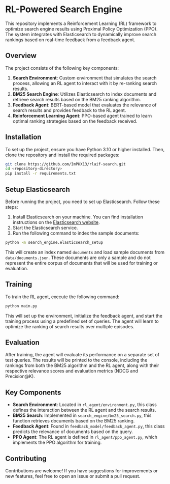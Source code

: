# RL-Powered Search Engine

This repository implements a Reinforcement Learning (RL) framework to optimize search engine results using Proximal Policy Optimization (PPO). The system integrates with Elasticsearch to dynamically improve search rankings based on real-time feedback from a feedback agent.

## Overview

The project consists of the following key components:

1. **Search Environment**: Custom environment that simulates the search process, allowing an RL agent to interact with it by re-ranking search results.
2. **BM25 Search Engine**: Utilizes Elasticsearch to index documents and retrieve search results based on the BM25 ranking algorithm.
3. **Feedback Agent**: BERT-based model that evaluates the relevance of search results and provides feedback to the RL agent.
4. **Reinforcement Learning Agent**: PPO-based agent trained to learn optimal ranking strategies based on the feedback received.

## Installation

To set up the project, ensure you have Python 3.10 or higher installed. Then, clone the repository and install the required packages:

```bash
git clone https://github.com/ImPHX13/rlaif-search.git
cd <repository-directory>
pip install -r requirements.txt
```

## Setup Elasticsearch

Before running the project, you need to set up Elasticsearch. Follow these steps:

1. Install Elasticsearch on your machine. You can find installation instructions on the [Elasticsearch website](https://www.elastic.co/guide/en/elasticsearch/reference/current/install-elasticsearch.html).
2. Start the Elasticsearch service.
3. Run the following command to index the sample documents:

```bash
python -m search_engine.elasticsearch_setup
```

This will create an index named `documents` and load sample documents from `data/documents.json`. These documents are only a sample and do not represent the entire corpus of documents that will be used for training or evaluation.

## Training

To train the RL agent, execute the following command:

```bash
python main.py
```

This will set up the environment, initialize the feedback agent, and start the training process using a predefined set of queries. The agent will learn to optimize the ranking of search results over multiple episodes.

## Evaluation

After training, the agent will evaluate its performance on a separate set of test queries. The results will be printed to the console, including the rankings from both the BM25 algorithm and the RL agent, along with their respective relevance scores and evaluation metrics (NDCG and Precision@K).

## Key Components

- **Search Environment**: Located in `rl_agent/environment.py`, this class defines the interaction between the RL agent and the search results.
- **BM25 Search**: Implemented in `search_engine/bm25_search.py`, this function retrieves documents based on the BM25 ranking.
- **Feedback Agent**: Found in `feedback_model/feedback_agent.py`, this class predicts the relevance of documents based on the query.
- **PPO Agent**: The RL agent is defined in `rl_agent/ppo_agent.py`, which implements the PPO algorithm for training.

## Contributing

Contributions are welcome! If you have suggestions for improvements or new features, feel free to open an issue or submit a pull request.